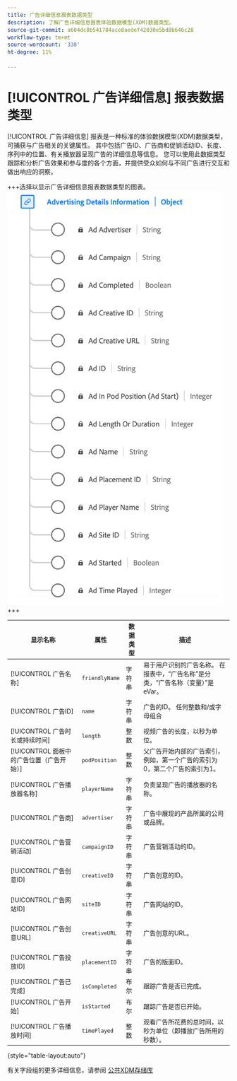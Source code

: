 ```yaml
---
title: 广告详细信息报表数据类型
description: 了解广告详细信息报表体验数据模型(XDM)数据类型。
source-git-commit: a604dc8b541784ace8aedef42030e5bd8b646c28
workflow-type: tm+mt
source-wordcount: '338'
ht-degree: 11%

---
```


# [!UICONTROL 广告详细信息] 报表数据类型

[!UICONTROL 广告详细信息] 报表是一种标准的体验数据模型(XDM)数据类型，可捕获与广告相关的关键属性。 其中包括广告ID、广告商和促销活动ID、长度、序列中的位置、有关播放器呈现广告的详细信息等信息。 您可以使用此数据类型跟踪和分析广告效果和参与度的各个方面，并提供受众如何与不同广告进行交互和做出响应的洞察。

+++选择以显示广告详细信息报表数据类型的图表。
![广告详细信息报表数据类型的图表。](../images/data-types/advertising-details-information.png)
+++

| 显示名称 | 属性 | 数据类型 | 描述 |
|----------------------------------------|-----------------|-----------|-----------------------------------------------------------------------------------------------|
| [!UICONTROL 广告名称] | `friendlyName` | 字符串 | 易于用户识别的广告名称。 在报表中，“广告名称”是分类，“广告名称（变量）”是 eVar。 |
| [!UICONTROL 广告ID] | `name` | 字符串 | 广告的ID。 任何整数和/或字母组合 |
| [!UICONTROL 广告时长或持续时间] | `length` | 整数 | 视频广告的长度，以秒为单位。 |
| [!UICONTROL 面板中的广告位置（广告开始）] | `podPosition` | 整数 | 父广告开始内部的广告索引，例如，第一个广告的索引为0，第二个广告的索引为1。 |
| [!UICONTROL 广告播放器名称] | `playerName` | 字符串 | 负责呈现广告的播放器的名称。 |
| [!UICONTROL 广告商] | `advertiser` | 字符串 | 广告中展现的产品所属的公司或品牌。 |
| [!UICONTROL 广告营销活动] | `campaignID` | 字符串 | 广告营销活动的ID。 |
| [!UICONTROL 广告创意ID] | `creativeID` | 字符串 | 广告创意的ID。 |
| [!UICONTROL 广告网站ID] | `siteID` | 字符串 | 广告网站的ID。 |
| [!UICONTROL 广告创意URL] | `creativeURL` | 字符串 | 广告创意的URL。 |
| [!UICONTROL 广告投放ID] | `placementID` | 字符串 | 广告的版面ID。 |
| [!UICONTROL 广告已完成] | `isCompleted` | 布尔 | 跟踪广告是否已完成。 |
| [!UICONTROL 广告开始] | `isStarted` | 布尔 | 跟踪广告是否已开始。 |
| [!UICONTROL 广告播放时间] | `timePlayed` | 整数 | 观看广告所花费的总时间，以秒为单位（即播放广告所用的秒数）。 |

{style="table-layout:auto"}

有关字段组的更多详细信息，请参阅 [公共XDM存储库](https://github.com/adobe/xdm/blob/master/components/datatypes/advertisingdetails.schema.json)
